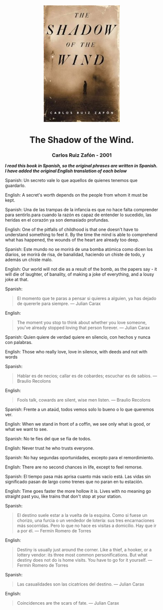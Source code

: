 <p align="center"><img alt="the-shadow-of-the-wind" src="./the-shadow-of-the-wind.png" width="250" /></p> 

<h1 align="center">The Shadow of the Wind.</h1>

<h3 align="center">Carlos Ruiz Zafón - 2001</h3> 

**_I read this book in Spanish, so the original phrases are written in Spanish. I have added the original English translation of each below_**

Spanish: Un secreto vale lo que aquellos de quienes tenemos que guardarlo. 

English: A secret's worth depends on the people from whom it must be kept.

Spanish: Una de las trampas de la infancia es que no hace falta comprender para sentirlo.para cuando la razón es capaz de entender lo sucedido, las heridas en el corazón ya son demasiado profundas.

English: One of the pitfalls of childhood is that one doesn't have to understand something to feel it. By the time the mind is able to comprehend what has happened, the wounds of the heart are already too deep. 
 
Spanish: Este mundo no se morirá de una bomba atómica como dicen los diarios, se morirá de risa, de banalidad, haciendo un chiste de todo, y además un chiste malo.

English: Our world will not die as a result of the bomb, as the papers say - it will die of laughter, of banality, of making a joke of everything, and a lousy joke at that.

Spanish:
> El momento que te paras a pensar si quieres a alguien, ya has dejado de quererle para siempre.
> — Julian Carax

English:
> The moment you stop to think about whether you love someone, you've already stopped loving that person forever.
> — Julian Carax

Spanish: Quien quiere de verdad quiere en silencio, con hechos y nunca con palabras.

English: Those who really love, love in silence, with deeds and not with words

Spanish:
> Hablar es de necios; callar es de cobardes; escuchar es de sabios.
> — Braulio Recolons

English:
> Fools talk, cowards are silent, wise men listen.
> — Braulio Recolons

Spanish: Frente a un ataúd, todos vemos solo lo bueno o lo que queremos ver.

English: When we stand in front of a coffin, we see only what is good, or what we want to see.

Spanish: No te fíes del que se fía de todos.

English: Never trust he who trusts everyone.

Spanish: No hay segundas oportunidades, excepto para el remordimiento.

English: There are no second chances in life, except to feel remorse.

Spanish: El tiempo pasa más aprisa cuanto más vacío está. Las vidas sin significado pasan de largo como trenes que no paran en tu estación.

English: Time goes faster the more hollow it is. Lives with no meaning go straight past you, like trains that don't stop at your station.

Spanish: 
> El destino suele estar a la vuelta de la esquina. Como si fuese un chorizo, una furcia o un vendedor de lotería: sus tres encarnaciones más socorridas. Pero lo que no hace es visitas a domicilio. Hay que ir a por él.
> — Fermín Romero de Torres

English: 
> Destiny is usually just around the corner. Like a thief, a hooker, or a lottery vendor: its three most common personifications. But what destiny does not do is home visits. You have to go for it yourself.
> — Fermín Romero de Torres

Spanish: 
> Las casualidades son las cicatrices del destino.
> — Julian Carax

English: 
> Coincidences are the scars of fate.
> — Julian Carax
